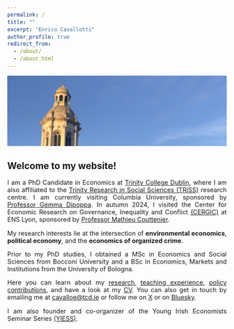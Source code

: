 ```yaml
---
permalink: /
title: ""
excerpt: "Enrico Cavallotti"
author_profile: true
redirect_from: 
  - /about/
  - /about.html
---
```

<img src="/images/trinity_7.jpg" style="max-height: 55vh;">

## **Welcome to my website!**

<p style="font-size: 0.9rem; text-align: justify">I am a PhD Candidate in Economics at <a href="https://www.tcd.ie/Economics/" target="_blank">Trinity College Dublin</a>, where I am also affiliated to the <a href="https://www.tcd.ie/triss/" target="_blank">Trinity Research in Social Sciences (TRiSS)</a> research centre. I am currently visiting Columbia University, sponsored by <a href="https://www.gemmadipoppa.com/about" target="_blank">Professor Gemma Dipoppa</a>. In autumn 2024, I visited the Center for Economic Research on Governance, Inequality and Conflict <a href="https://www.cergic-lyon.fr" target="_blank">(CERGIC)</a> at ENS Lyon, sponsored by <a href="https://sites.google.com/site/coutteniermathieu/home" target="_blank">Professor Mathieu Couttenier</a>.</p>

<p style="font-size: 0.9rem; text-align: justify">My research interests lie at the intersection of <b>environmental economics</b>, <b>political economy</b>, and the <b>economics of organized crime</b>.</p>

<p style="font-size: 0.9rem; text-align: justify">Prior to my PhD studies, I obtained a MSc in Economics and Social Sciences from Bocconi University and a BSc in Economics, Markets and Institutions from the University of Bologna.</p>

<p style="font-size: 0.9rem; text-align: justify">Here you can learn about my <a href="https://enricocavallotti.github.io/research/">research</a>, <a href="https://enricocavallotti.github.io/teaching/">teaching experience</a>, <a href="https://enricocavallotti.github.io/policy/">policy contributions</a>, and have a look at my <a href="https://enricocavallotti.github.io/cv/">CV</a>. You can also get in touch by emailing me at <a href="mailto:cavalloe@tcd.ie">cavalloe@tcd.ie</a> or follow me on <a href="https://x.com/E_Cavallotti" target="_blank">X</a> or on <a href="https://bsky.app/profile/enricocavallotti.bsky.social" target="_blank">Bluesky</a>.</p>

<p style="font-size: 0.9rem; text-align: justify">I am also founder and co-organizer of the Young Irish Economists Seminar Series <a href="https://sites.google.com/view/yiess" target="_blank">(YIESS)</a>.</p>
